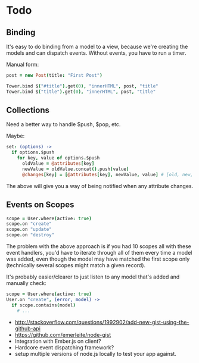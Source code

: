 # Todo

## Binding

It's easy to do binding from a model to a view, because we're creating the models and can dispatch events.  Without events, you have to run a timer.

Manual form:

``` coffeescript
post = new Post(title: "First Post")

Tower.bind $("#title").get(0), "innerHTML", post, "title"
Tower.bind $("title").get(0), "innerHTML", post, "title"
```

## Collections

Need a better way to handle $push, $pop, etc.

Maybe:

``` coffeescript
set: (options) ->
  if options.$push
    for key, value of options.$push
      oldValue = @attributes[key]
      newValue = oldValue.concat().push(value)
      @changes[key] = [@attributes[key], newValue, value] # [old, new, diff]
```

The above will give you a way of being notified when any attribute changes.

## Events on Scopes

``` coffeescript
scope = User.where(active: true)
scope.on "create"
scope.on "update"
scope.on "destroy"
```

The problem with the above approach is if you had 10 scopes all with these event handlers, you'd have to iterate through all of them every time a model was added, even though the model may have matched the first scope only (technically several scopes might match a given record).

It's probably easier/clearer to just listen to any model that's added and manually check:

``` coffeescript
scope = User.where(active: true)
User.on "create", (error, model) ->
  if scope.contains(model)
    # ...
```

- http://stackoverflow.com/questions/1992902/add-new-gist-using-the-github-api
- https://github.com/emerleite/node-gist
- Integration with Ember.js on client?
- Hardcore event dispatching framework?
- setup multiple versions of node.js locally to test your app against.